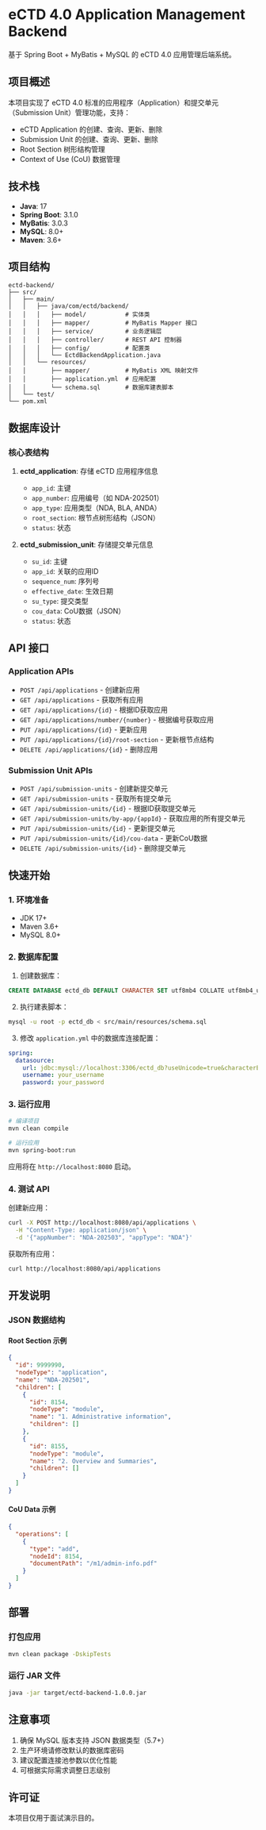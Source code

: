 # eCTD 4.0 Application Management Backend

基于 Spring Boot + MyBatis + MySQL 的 eCTD 4.0 应用管理后端系统。

## 项目概述

本项目实现了 eCTD 4.0 标准的应用程序（Application）和提交单元（Submission Unit）管理功能，支持：

- eCTD Application 的创建、查询、更新、删除
- Submission Unit 的创建、查询、更新、删除
- Root Section 树形结构管理
- Context of Use (CoU) 数据管理

## 技术栈

- **Java**: 17
- **Spring Boot**: 3.1.0
- **MyBatis**: 3.0.3
- **MySQL**: 8.0+
- **Maven**: 3.6+

## 项目结构

```
ectd-backend/
├── src/
│   ├── main/
│   │   ├── java/com/ectd/backend/
│   │   │   ├── model/           # 实体类
│   │   │   ├── mapper/          # MyBatis Mapper 接口
│   │   │   ├── service/         # 业务逻辑层
│   │   │   ├── controller/      # REST API 控制器
│   │   │   ├── config/          # 配置类
│   │   │   └── EctdBackendApplication.java
│   │   └── resources/
│   │       ├── mapper/          # MyBatis XML 映射文件
│   │       ├── application.yml  # 应用配置
│   │       └── schema.sql       # 数据库建表脚本
│   └── test/
└── pom.xml
```

## 数据库设计

### 核心表结构

1. **ectd_application**: 存储 eCTD 应用程序信息
   - `app_id`: 主键
   - `app_number`: 应用编号（如 NDA-202501）
   - `app_type`: 应用类型（NDA, BLA, ANDA）
   - `root_section`: 根节点树形结构（JSON）
   - `status`: 状态

2. **ectd_submission_unit**: 存储提交单元信息
   - `su_id`: 主键
   - `app_id`: 关联的应用ID
   - `sequence_num`: 序列号
   - `effective_date`: 生效日期
   - `su_type`: 提交类型
   - `cou_data`: CoU数据（JSON）
   - `status`: 状态

## API 接口

### Application APIs

- `POST /api/applications` - 创建新应用
- `GET /api/applications` - 获取所有应用
- `GET /api/applications/{id}` - 根据ID获取应用
- `GET /api/applications/number/{number}` - 根据编号获取应用
- `PUT /api/applications/{id}` - 更新应用
- `PUT /api/applications/{id}/root-section` - 更新根节点结构
- `DELETE /api/applications/{id}` - 删除应用

### Submission Unit APIs

- `POST /api/submission-units` - 创建新提交单元
- `GET /api/submission-units` - 获取所有提交单元
- `GET /api/submission-units/{id}` - 根据ID获取提交单元
- `GET /api/submission-units/by-app/{appId}` - 获取应用的所有提交单元
- `PUT /api/submission-units/{id}` - 更新提交单元
- `PUT /api/submission-units/{id}/cou-data` - 更新CoU数据
- `DELETE /api/submission-units/{id}` - 删除提交单元

## 快速开始

### 1. 环境准备

- JDK 17+
- Maven 3.6+
- MySQL 8.0+

### 2. 数据库配置

1. 创建数据库：
```sql
CREATE DATABASE ectd_db DEFAULT CHARACTER SET utf8mb4 COLLATE utf8mb4_unicode_ci;
```

2. 执行建表脚本：
```bash
mysql -u root -p ectd_db < src/main/resources/schema.sql
```

3. 修改 `application.yml` 中的数据库连接配置：
```yaml
spring:
  datasource:
    url: jdbc:mysql://localhost:3306/ectd_db?useUnicode=true&characterEncoding=utf8&useSSL=false&serverTimezone=Asia/Shanghai
    username: your_username
    password: your_password
```

### 3. 运行应用

```bash
# 编译项目
mvn clean compile

# 运行应用
mvn spring-boot:run
```

应用将在 `http://localhost:8080` 启动。

### 4. 测试 API

创建新应用：
```bash
curl -X POST http://localhost:8080/api/applications \
  -H "Content-Type: application/json" \
  -d '{"appNumber": "NDA-202503", "appType": "NDA"}'
```

获取所有应用：
```bash
curl http://localhost:8080/api/applications
```

## 开发说明

### JSON 数据结构

#### Root Section 示例
```json
{
  "id": 9999990,
  "nodeType": "application",
  "name": "NDA-202501",
  "children": [
    {
      "id": 8154,
      "nodeType": "module",
      "name": "1. Administrative information",
      "children": []
    },
    {
      "id": 8155,
      "nodeType": "module", 
      "name": "2. Overview and Summaries",
      "children": []
    }
  ]
}
```

#### CoU Data 示例
```json
{
  "operations": [
    {
      "type": "add",
      "nodeId": 8154,
      "documentPath": "/m1/admin-info.pdf"
    }
  ]
}
```

## 部署

### 打包应用
```bash
mvn clean package -DskipTests
```

### 运行 JAR 文件
```bash
java -jar target/ectd-backend-1.0.0.jar
```

## 注意事项

1. 确保 MySQL 版本支持 JSON 数据类型（5.7+）
2. 生产环境请修改默认的数据库密码
3. 建议配置连接池参数以优化性能
4. 可根据实际需求调整日志级别

## 许可证

本项目仅用于面试演示目的。

